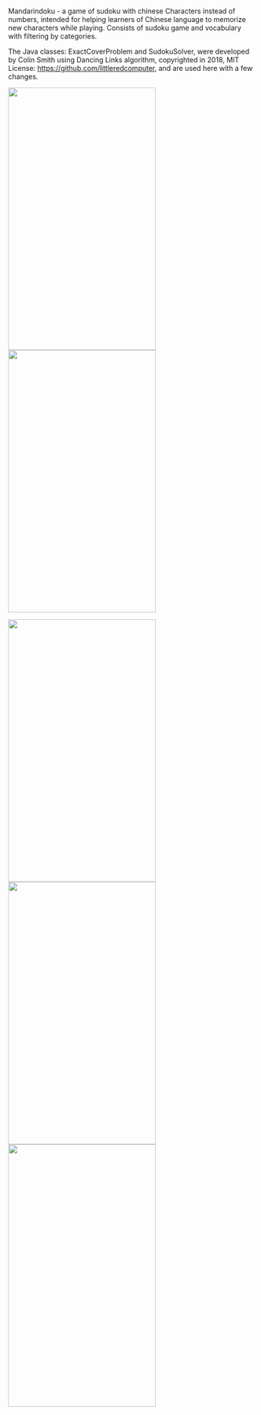 # 
Mandarindoku - a game of sudoku with chinese Characters instead of numbers, 
intended for helping learners of Chinese language to memorize new characters while playing.
Consists of sudoku game and vocabulary with filtering by categories.


The Java classes: ExactCoverProblem and SudokuSolver, were developed by Colin Smith using Dancing Links algorithm, copyrighted in 2018, MIT License: https://github.com/littleredcomputer, and are used here with a few changes.

<img src="https://user-images.githubusercontent.com/90948269/197401805-581d093f-bc48-4b1a-8e6b-bc02edf95dda.png" width="300" height="533">  <img src="https://user-images.githubusercontent.com/90948269/197401809-87707460-c213-48d5-9b00-89802bbcba2d.png" width="300" height="533">

<img src="https://user-images.githubusercontent.com/90948269/197401800-24af317b-d185-4322-a49f-c33175ce6c60.png" width="300" height="533">  <img src="https://user-images.githubusercontent.com/90948269/197401802-44616997-52e0-4d90-b0be-aea2c97ba05d.png" width="300" height="533">  <img src="https://user-images.githubusercontent.com/90948269/197401936-23e1655c-5f70-4caa-9643-5afd4e9dbb25.png" width="300" height="533">
